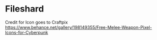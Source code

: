# Fileshard
Credit for Icon goes to Craftpix https://www.behance.net/gallery/198149355/Free-Melee-Weapon-Pixel-Icons-for-Cyberpunk
